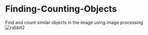 # Finding-Counting-Objects
Find and count similar objects in the image using image processing
![rabbit2](https://user-images.githubusercontent.com/81580234/149605546-69eaa0bc-8150-4709-9a02-7c0ca177e614.png)
